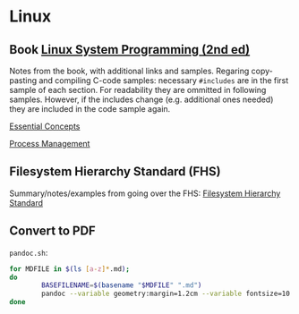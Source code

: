 # Linux

## Book [Linux System Programming (2nd ed)](https://www.oreilly.com/library/view/linux-system-programming/9781449341527/)

Notes from the book, with additional links and samples.
Regaring copy-pasting and compiling C-code samples: necessary `#includes` are in
the first sample of each section. For readability they are ommitted in following
samples. However, if the includes change (e.g. additional ones needed) they are
included in the code sample again.

[Essential Concepts](essential_concepts.md)

[Process Management](process_management.md)

## Filesystem Hierarchy Standard (FHS)

Summary/notes/examples from going over the FHS: [Filesystem Hierarchy Standard](filesystem_hierarchy_standard.md)

## Convert to PDF

`pandoc.sh`:

```bash
for MDFILE in $(ls [a-z]*.md);
do
        BASEFILENAME=$(basename "$MDFILE" ".md")
        pandoc --variable geometry:margin=1.2cm --variable fontsize=10.5pt "$MDFILE" -o "$BASEFILENAME".pdf
done
```
